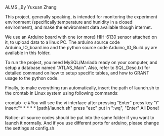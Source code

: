 ALMS _By Yuxuan Zhang

This project, generally speaking, is intended for monitoring the experiment environment (specifically:temperature and hunidity in a closed environment), and make the environment data available though internet.

We use an Arduino board with one (or more) HIH-6130 sensor attached on it, to upload data to a linux PC. The arduino source code Arduino_IO_board.ino and the python source code Arduino_IO_Build.py are available in this folder.

To run the project, you need MySQL/Mariadb ready on your computer, and setup a database named "ATLAS_Main". Also, refer to SQL_Desc.txt for detailed command on how to setup specific tables, and how to GRANT usage to the python code.

Finally, to make everything run automatically, insert the path of launch.sh to the crontab in Linux system using following commands:

crontab -e #You will see the vi interface after pressing "Enter"
press key "i"
insert:"* * * * * [path]/launch.sh"
press "esc"
put in ":wq", "Enter"
All Done!

Notice: all source codes should be put into the same folder if you want to launch it normally. And if you use different ports for arduino, please change the settings at config.sh
